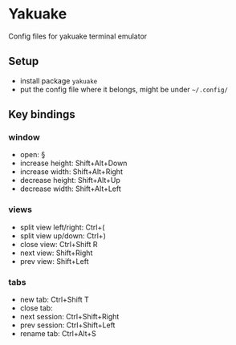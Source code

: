 # Yakuake
Config files for yakuake terminal emulator

## Setup
- install package ```yakuake```
- put the config file where it belongs, might be under ```~/.config/```

## Key bindings
### window
- open: §
- increase height: Shift+Alt+Down
- increase width: Shift+Alt+Right
- decrease height: Shift+Alt+Up
- decrease width: Shift+Alt+Left

### views
- split view left/right: Ctrl+(
- split view up/down: Ctrl+)
- close view: Ctrl+Shift R
- next view: Shift+Right
- prev view: Shift+Left
	
### tabs
- new tab: Ctrl+Shift T
- close tab: <close all views in the tab>
- next session: Ctrl+Shift+Right
- prev session: Ctrl+Shift+Left
- rename tab: Ctrl+Alt+S

